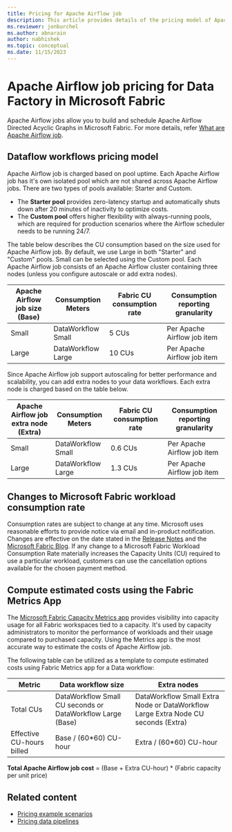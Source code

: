 ```yaml
---
title: Pricing for Apache Airflow job
description: This article provides details of the pricing model of Apache Airflow job for Data Factory in Microsoft Fabric.
ms.reviewer: jonburchel
ms.author: abnarain
author: nabhishek
ms.topic: conceptual
ms.date: 11/15/2023
---
```


# Apache Airflow job pricing for Data Factory in Microsoft Fabric

Apache Airflow jobs allow you to build and schedule Apache Airflow Directed Acyclic Graphs in Microsoft Fabric. For more details, refer [What are Apache Airflow job](apache-airflow-jobs-concepts.md).



## Dataflow workflows pricing model

Apache Airflow job is charged based on pool uptime. Each Apache Airflow job has it's own isolated pool which are not shared across Apache Airflow jobs. There are two types of pools available: Starter and Custom.

- The **Starter pool** provides zero-latency startup and automatically shuts down after 20 minutes of inactivity to optimize costs.
- The **Custom pool** offers higher flexibility with always-running pools, which are required for production scenarios where the Airflow scheduler needs to be running 24/7.

The table below describes the CU consumption based on the size used for Apache Airflow job. By default, we use Large in both "Starter" and "Custom" pools. Small can be selected using the Custom pool. Each Apache Airflow job consists of an Apache Airflow cluster containing three nodes (unless you configure autoscale or add extra nodes).

|Apache Airflow job  size (Base)  |Consumption Meters  |Fabric CU consumption rate  |Consumption reporting granularity      |
|---------|---------|---------|---------|
|Small     | DataWorkflow Small | 5 CUs         | Per Apache Airflow job item |
|Large     | DataWorkflow Large | 10 CUs        | Per Apache Airflow job item |

Since Apache Airflow job support autoscaling for better performance and scalability, you can add extra nodes to your data workflows. Each extra node is charged based on the table below.

| Apache Airflow job extra node (Extra) | Consumption Meters | Fabric CU consumption rate | Consumption reporting granularity |
| ------------------------------------------ | ------------------ | -------------------------- | --------------------------------- |
| Small                                      | DataWorkflow Small | 0.6 CUs                    | Per Apache Airflow job item       |
| Large                                      | DataWorkflow Large | 1.3 CUs                    | Per Apache Airflow job item       |

## Changes to Microsoft Fabric workload consumption rate

Consumption rates are subject to change at any time. Microsoft uses reasonable efforts to provide notice via email and in-product notification. Changes are effective on the date stated in the [Release Notes](/fabric/release-plan/data-factory) and the [Microsoft Fabric Blog](https://blog.fabric.microsoft.com/blog/). If any change to a Microsoft Fabric Workload Consumption Rate materially increases the Capacity Units (CU) required to use a particular workload, customers can use the cancellation options available for the chosen payment method.

## Compute estimated costs using the Fabric Metrics App

The [Microsoft Fabric Capacity Metrics app](../enterprise/metrics-app.md) provides visibility into capacity usage for all Fabric workspaces tied to a capacity. It's used by capacity administrators to monitor the performance of workloads and their usage compared to purchased capacity. Using the Metrics app is the most accurate way to estimate the costs of Apache Airflow job.  

The following table can be utilized as a template to compute estimated costs using Fabric Metrics app for a Data workflow:

|Metric  |Data workflow size  | Extra nodes  |
|---------|---------|---------|
|Total CUs     | DataWorkflow Small CU seconds or DataWorkflow Large (Base) | DataWorkflow Small Extra Node or DataWorkflow Large Extra Node CU seconds (Extra) |
|Effective CU-hours billed      | Base / (60*60)  CU-hour | Extra / (60*60)  CU-hour |

**Total Apache Airflow job cost** = (Base + Extra CU-hour) * (Fabric capacity per unit price)



## Related content

- [Pricing example scenarios](pricing-overview.md#pricing-examples)
- [Pricing data pipelines](pricing-pipelines.md)
